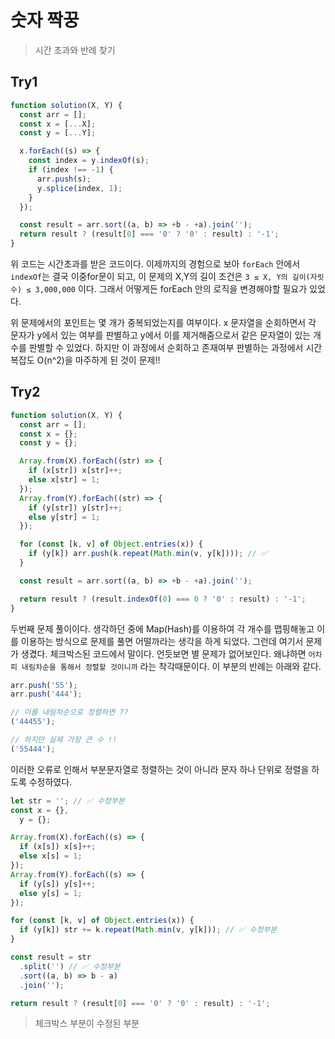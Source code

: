 # 숫자 짝꿍

> 시간 초과와 반례 찾기

## Try1

```js
function solution(X, Y) {
  const arr = [];
  const x = [...X];
  const y = [...Y];

  x.forEach((s) => {
    const index = y.indexOf(s);
    if (index !== -1) {
      arr.push(s);
      y.splice(index, 1);
    }
  });

  const result = arr.sort((a, b) => +b - +a).join('');
  return result ? (result[0] === '0' ? '0' : result) : '-1';
}
```

위 코드는 시간초과를 받은 코드이다. 이제까지의 경험으로 보아 `forEach` 안에서 `indexOf`는 결국 이중for문이 되고, 이 문제의 X,Y의 길이 조건은 `3 ≤ X, Y의 길이(자릿수) ≤ 3,000,000` 이다. 그래서 어떻게든 forEach 안의 로직을 변경해야할 필요가 있었다.

위 문제에서의 포인트는 몇 개가 중복되었는지를 여부이다. x 문자열을 순회하면서 각 문자가 y에서 있는 여부를 판별하고 y에서 이를 제거해줌으로서 같은 문자열이 있는 개수를 판별할 수 있었다. 하지만 이 과정에서 순회하고 존재여부 판별하는 과정에서 시간복잡도 O(n^2)을 마주하게 된 것이 문제!!

## Try2

```js
function solution(X, Y) {
  const arr = [];
  const x = {};
  const y = {};

  Array.from(X).forEach((str) => {
    if (x[str]) x[str]++;
    else x[str] = 1;
  });
  Array.from(Y).forEach((str) => {
    if (y[str]) y[str]++;
    else y[str] = 1;
  });

  for (const [k, v] of Object.entries(x)) {
    if (y[k]) arr.push(k.repeat(Math.min(v, y[k]))); // ✅
  }

  const result = arr.sort((a, b) => +b - +a).join('');

  return result ? (result.indexOf(0) === 0 ? '0' : result) : '-1';
}
```

두번째 문제 풀이이다. 생각하던 중에 Map(Hash)를 이용하여 각 개수를 맵핑해놓고 이를 이용하는 방식으로 문제를 풀면 어떨까라는 생각을 하게 되었다. 그런데 여기서 문제가 생겼다. 체크박스된 코드에서 말이다. 언듯보면 별 문제가 없어보인다. 왜냐하면 `어차피 내림차순을 통해서 정렬할 것이니까` 라는 착각때문이다. 이 부분의 반례는 아래와 같다.

```js
arr.push('55');
arr.push('444');

// 이를 내림차순으로 정렬하면 ??
('44455');

// 하지만 실제 가장 큰 수 !!
('55444');
```

이러한 오류로 인해서 부분문자열로 정렬하는 것이 아니라 문자 하나 단위로 정렬을 하도록 수정하였다.

```js
let str = ''; // ✅ 수정부분
const x = {},
  y = {};

Array.from(X).forEach((s) => {
  if (x[s]) x[s]++;
  else x[s] = 1;
});
Array.from(Y).forEach((s) => {
  if (y[s]) y[s]++;
  else y[s] = 1;
});

for (const [k, v] of Object.entries(x)) {
  if (y[k]) str += k.repeat(Math.min(v, y[k])); // ✅ 수정부분
}

const result = str
  .split('') // ✅ 수정부분
  .sort((a, b) => b - a)
  .join('');

return result ? (result[0] === '0' ? '0' : result) : '-1';
```

> 체크박스 부분이 수정된 부분
